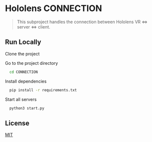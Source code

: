 
# Hololens CONNECTION

> This subproject handles the connection between Hololens VR <=> server <=> client.


## Run Locally

Clone the project

Go to the project directory

```bash
  cd CONNECTION
```

Install dependencies

```bash
  pip install -r requirements.txt
```

Start all servers

```bash
  python3 start.py
```


## License

[MIT](https://choosealicense.com/licenses/mit/)

